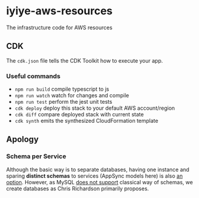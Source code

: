 # iyiye-aws-resources

The infrastructure code for AWS resources

## CDK

The `cdk.json` file tells the CDK Toolkit how to execute your app.

### Useful commands

- `npm run build` compile typescript to js
- `npm run watch` watch for changes and compile
- `npm run test` perform the jest unit tests
- `cdk deploy` deploy this stack to your default AWS account/region
- `cdk diff` compare deployed stack with current state
- `cdk synth` emits the synthesized CloudFormation template

## Apology

### Schema per Service

Although the basic way is to separate databases, having one instance and sparing **distinct schemas** to services (AppSync models here) is also [an option](https://microservices.io/patterns/data/database-per-service.html). However, as MySQL [does not support](https://stackoverflow.com/a/11618350/4636715) classical way of schemas, we create databases as Chris Richardson primarily proposes.
